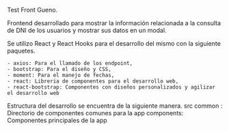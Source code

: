 Test Front Gueno.

Frontend desarrollado para mostrar la información relacionada a la consulta de DNI de los usuarios y mostrar sus datos en un modal.

Se utilizo React y React Hooks para el desarrollo del mismo con la siguiente paquetes.

    - axios: Para el llamado de los endpoint,
    - bootstrap: Para el diseño y CSS,
    - moment: Para el manejo de fechas,
    - react: Libreria de componentes para el desarrollo web,
    - react-bootstrap: Componentes con diseños personalizados y agilizar el desarrollo web

Estructura del desarrollo se encuentra de la siguiente manera.
src
common : Directorio de componentes comunes para la app
components: Componentes principales de la app
